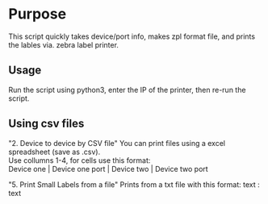 # Purpose
This script quickly takes device/port info, makes zpl format file, and prints the lables via. zebra label printer.

## Usage
Run the script using python3, enter the IP of the printer, then re-run the script.

## Using csv files
"2. Device to device by CSV file"
You can print files using a excel spreadsheet (save as .csv).  
Use collumns 1-4, for cells use this format:  
Device one | Device one port | Device two | Device two port

"5. Print Small Labels from a file"
Prints from a txt file with this format:
text : text
